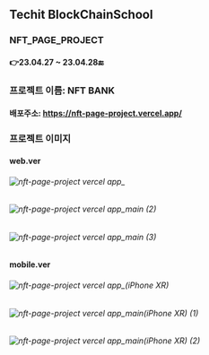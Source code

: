 ## Techit BlockChainSchool

### NFT_PAGE_PROJECT

#### 👉23.04.27 ~ 23.04.28🔚

### 프로젝트 이름: NFT BANK
#### 배포주소: https://nft-page-project.vercel.app/
### 프로젝트 이미지

#### web.ver
###### ![nft-page-project vercel app_](https://user-images.githubusercontent.com/113866949/235054571-e4417cd8-5f65-42e5-ad97-aee545653a64.png)
###### ![nft-page-project vercel app_main (2)](https://user-images.githubusercontent.com/113866949/235054664-ff87261f-9463-40d9-8146-01363e238d8e.png)
###### ![nft-page-project vercel app_main (3)](https://user-images.githubusercontent.com/113866949/235054677-00b51e38-5390-4979-af3c-05a04ab3e585.png)

#### mobile.ver
###### ![nft-page-project vercel app_(iPhone XR)](https://user-images.githubusercontent.com/113866949/235054704-dade142d-a8c7-431a-9108-675b21a556ec.png)
###### ![nft-page-project vercel app_main(iPhone XR) (1)](https://user-images.githubusercontent.com/113866949/235054724-f992b54e-0b00-4894-8fd0-9af38c420876.png) 
###### ![nft-page-project vercel app_main(iPhone XR) (2)](https://user-images.githubusercontent.com/113866949/235054741-01bffea3-2d17-41af-870e-e9f7c9597769.png)
